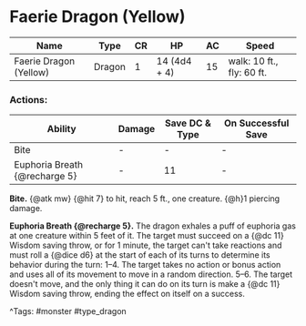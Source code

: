 # Faerie Dragon (Yellow)

| Name | Type | CR | HP | AC | Speed |
|------|------|----|----|----|-------|
| Faerie Dragon (Yellow) | Dragon | 1 | 14 (4d4 + 4) | 15 | walk: 10 ft., fly: 60 ft. |

### Actions:

| Ability | Damage | Save DC & Type | On Successful Save |
|---------|--------|----------------|--------------------|
| Bite | - | - | - |
| Euphoria Breath {@recharge 5} | - | 11 | - |


**Bite.** {@atk mw} {@hit 7} to hit, reach 5 ft., one creature. {@h}1 piercing damage.

**Euphoria Breath {@recharge 5}.** The dragon exhales a puff of euphoria gas at one creature within 5 feet of it. The target must succeed on a {@dc 11} Wisdom saving throw, or for 1 minute, the target can't take reactions and must roll a {@dice d6} at the start of each of its turns to determine its behavior during the turn: 1–4. The target takes no action or bonus action and uses all of its movement to move in a random direction. 5–6. The target doesn't move, and the only thing it can do on its turn is make a {@dc 11} Wisdom saving throw, ending the effect on itself on a success.

^Tags: #monster #type_dragon